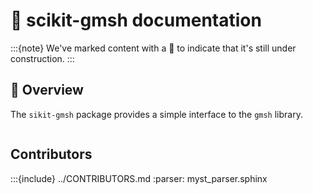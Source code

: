 # 🚧 scikit-gmsh documentation

:::{note}
We've marked content with a 🚧 to indicate that it's still under construction.
:::

## 🚧 Overview

The `sikit-gmsh` package provides a simple interface to the `gmsh` library.

```{include} ../CONTRIBUTING.md

```

## Contributors

:::{include} ../CONTRIBUTORS.md
:parser: myst_parser.sphinx
